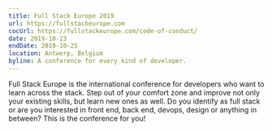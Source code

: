 ```yaml
---
title: Full Stack Europe 2019
url: https://fullstackeurope.com
cocUrl: https://fullstackeurope.com/code-of-conduct/
date: 2019-10-23
endDate: 2019-10-25
location: Antwerp, Belgium
byline: A conference for every kind of developer.
---
```


Full Stack Europe is the international conference for developers who want to learn across the stack. Step out of your comfort zone and improve not only your existing skills, but learn new ones as well. Do you identify as full stack or are you interested in front end, back end, devops, design or anything in between? This is the conference for you!
